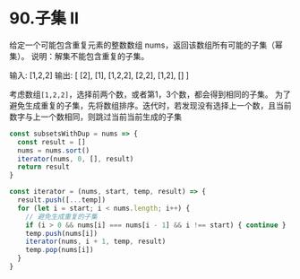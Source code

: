 # 90.子集 II
给定一个可能包含重复元素的整数数组 nums，返回该数组所有可能的子集（幂集）。
说明：解集不能包含重复的子集。

输入: [1,2,2]
输出:
[
  [2],
  [1],
  [1,2,2],
  [2,2],
  [1,2],
  []
]

考虑数组`[1,2,2]`，选择前两个数，或者第1，3个数，都会得到相同的子集。
为了避免生成重复的子集，先将数组排序。迭代时，若发现没有选择上一个数，且当前数字与上一个数相同，则跳过当前当前生成的子集
```js
const subsetsWithDup = nums => {
  const result = []
  nums = nums.sort()
  iterator(nums, 0, [], result)
  return result
}

const iterator = (nums, start, temp, result) => {
  result.push([...temp])
  for (let i = start; i < nums.length; i++) {
    // 避免生成重复的子集
    if (i > 0 && nums[i] === nums[i - 1] && i !== start) { continue }
    temp.push(nums[i])
    iterator(nums, i + 1, temp, result)
    temp.pop(nums[i])
  }
}
```